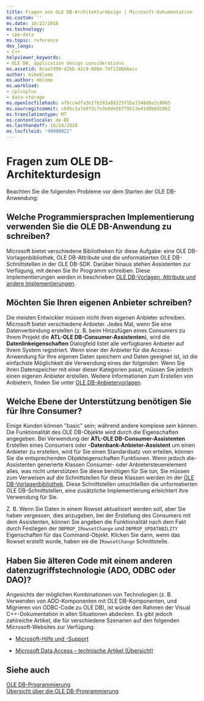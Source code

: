 ```yaml
---
title: Fragen von OLE DB-Architekturdesign | Microsoft-Dokumentation
ms.custom: ''
ms.date: 10/22/2018
ms.technology:
- cpp-data
ms.topic: reference
dev_langs:
- C++
helpviewer_keywords:
- OLE DB, application design considerations
ms.assetid: 8caa7d99-d2bb-42c9-8884-74f228bb6ecc
author: mikeblome
ms.author: mblome
ms.workload:
- cplusplus
- data-storage
ms.openlocfilehash: a79cc4dfa36170293a8832571ba3348d6e2c8865
ms.sourcegitcommit: c045c3a7e9f2c7e3e0de5b7f9513e41d8b6d19b2
ms.translationtype: MT
ms.contentlocale: de-DE
ms.lasthandoff: 10/24/2018
ms.locfileid: "49990022"
---
```

# <a name="ole-db-architectural-design-issues"></a>Fragen zum OLE DB-Architekturdesign

Beachten Sie die folgenden Probleme vor dem Starten der OLE DB-Anwendung:  
  
## <a name="what-programming-implementation-will-you-use-to-write-your-ole-db-application"></a>Welche Programmiersprachen Implementierung verwenden Sie die OLE DB-Anwendung zu schreiben?

Microsoft bietet verschiedene Bibliotheken für diese Aufgabe: eine OLE DB-Vorlagenbibliothek, OLE DB-Attribute und die unformatierten OLE DB-Schnittstellen in der OLE DB-SDK. Darüber hinaus stehen Assistenten zur Verfügung, mit denen Sie Ihr Programm schreiben. Diese Implementierungen werden in beschrieben [OLE DB-Vorlagen, Attribute und andere Implementierungen](../../data/oledb/ole-db-templates-attributes-and-other-implementations.md).

## <a name="do-you-need-to-write-your-own-provider"></a>Möchten Sie Ihren eigenen Anbieter schreiben?

Die meisten Entwickler müssen nicht ihren eigenen Anbieter schreiben. Microsoft bietet verschiedene Anbieter. Jedes Mal, wenn Sie eine Datenverbindung erstellen (z. B. beim Hinzufügen eines Consumers zu Ihrem Projekt die **ATL-OLE DB-Consumer-Assistenten**), wird die **Datenlinkeigenschaften** Dialogfeld listet alle verfügbaren Anbieter auf Ihrem System registriert. Wenn einer der Anbieter für die Access-Anwendung für Ihre eigenen Daten speichern und Daten geeignet ist, ist die einfachste Möglichkeit die Verwendung eines der folgenden. Wenn Sie Ihren Datenspeicher mit einer dieser Kategorien passt, müssen Sie jedoch einen eigenen Anbieter erstellen. Weitere Informationen zum Erstellen von Anbietern, finden Sie unter [OLE DB-Anbietervorlagen](../../data/oledb/ole-db-provider-templates-cpp.md).

## <a name="what-level-of-support-do-you-need-for-your-consumer"></a>Welche Ebene der Unterstützung benötigen Sie für Ihre Consumer?

Einige Kunden können "basic" sein; während andere komplexe sein können. Die Funktionalität des OLE DB-Objekte wird durch die Eigenschaften angegeben. Bei Verwendung der **ATL-OLE DB-Consumer-Assistenten** Erstellen eines Consumers oder **-Datenbank-Anbieter-Assistent** um einen Anbieter zu erstellen, wird für Sie einen Standardsatz von erteilen, können Sie die entsprechenden Objekteigenschaften Funktionen. Wenn jedoch die-Assistenten generierte Klassen Consumer- oder Anbietersteuerelement alles, was nicht unterstützen Sie diese benötigen für Sie tun, Sie müssen zum Verweisen auf die Schnittstellen für diese Klassen werden im der [OLE DB-Vorlagenbibliothek](../../data/oledb/ole-db-templates.md). Diese Schnittstellen umschließen die unformatierten OLE DB-Schnittstellen, eine zusätzliche Implementierung erleichtert ihre Verwendung für Sie.

Z. B. Wenn Sie Daten in einem Rowset aktualisiert werden soll, aber Sie haben vergessen, dies anzugeben, bei der Erstellung des Consumers mit dem Assistenten, können Sie angeben die Funktionalität nach dem Fakt durch Festlegen der `DBPROP_IRowsetChange` und `DBPROP_UPDATABILITY` Eigenschaften für das Command-Objekt. Klicken Sie dann, wenn das Rowset erstellt wurde, haben sie die `IRowsetChange` Schnittstelle.

## <a name="do-you-have-older-code-using-another-data-access-technology-ado-odbc-or-dao"></a>Haben Sie älteren Code mit einem anderen datenzugriffstechnologie (ADO, ODBC oder DAO)?

Angesichts der möglichen Kombinationen von Technologien (z. B. Verwenden von ADO-Komponenten mit OLE DB-Komponenten, und Migrieren von ODBC-Code zu OLE DB), ist würde den Rahmen der Visual C++-Dokumentation in allen Situationen abdecken. Es gibt jedoch zahlreiche Artikel, die für verschiedene Szenarien auf den folgenden Microsoft-Websites zur Verfügung:

- [Microsoft-Hilfe und -Support](https://support.microsoft.com/)

- [Microsoft Data Access – technische Artikel (Übersicht)](https://msdn.microsoft.com/library/ms810811.aspx)

## <a name="see-also"></a>Siehe auch

[OLE DB-Programmierung](../../data/oledb/ole-db-programming.md)<br/>
[Übersicht über die OLE DB-Programmierung](../../data/oledb/ole-db-programming-overview.md)
